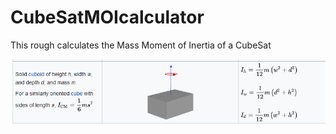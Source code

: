 # CubeSatMOIcalculator
This rough calculates the Mass Moment of Inertia of a CubeSat

![](https://raw.githubusercontent.com/ndanilo8/CubeSatMOIcalculator/master/MOI.png)
